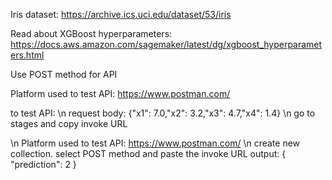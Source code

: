 Iris dataset:
https://archive.ics.uci.edu/dataset/53/iris

Read about XGBoost hyperparameters:
https://docs.aws.amazon.com/sagemaker/latest/dg/xgboost_hyperparameters.html

Use POST method for API

Platform used to test API:
https://www.postman.com/

to test API:
\n request body:
    {"x1": 7.0,"x2": 3.2,"x3": 4.7,"x4": 1.4}
\n go to stages and copy invoke URL

\n Platform used to test API:
https://www.postman.com/
\n create new collection. select POST method and paste the invoke URL
output:
{
    "prediction": 2
}
